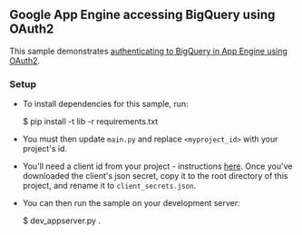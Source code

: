 ## Google App Engine accessing BigQuery using OAuth2

This sample demonstrates [authenticating to BigQuery in App Engine using OAuth2](https://cloud.google.com/bigquery/authorization).

### Setup

* To install dependencies for this sample, run:

    $ pip install -t lib -r requirements.txt

* You must then update `main.py` and replace `<myproject_id>` with your project's
  id.
* You'll need a client id from your project - instructions
  [here](https://cloud-dot-devsite.googleplex.com/bigquery/authorization#clientsecrets).
  Once you've downloaded the client's json secret, copy it to the root directory
  of this project, and rename it to `client_secrets.json`.
* You can then run the sample on your development server:

    $ dev_appserver.py .
